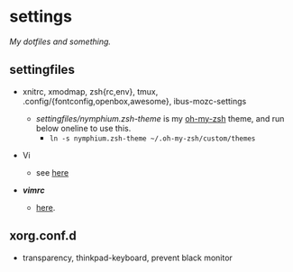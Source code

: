 # settings
*My dotfiles and something.*


## settingfiles
- xnitrc, xmodmap, zsh{rc,env}, tmux, .config/{fontconfig,openbox,awesome}, ibus-mozc-settings
	+ *settingfiles/nymphium.zsh-theme* is my [oh-my-zsh](https://github.com/robbyrussell/oh-my-zsh) theme, and run below oneline to use this.
		* `ln -s nymphium.zsh-theme ~/.oh-my-zsh/custom/themes`

- Vi
	+ see [here](http://nymphium.hateblo.jp/entry/2015/02/10/043136)

- ***vimrc***
	+ [here](https://github.com/nymphium/vimconfig).


## xorg.conf.d
- transparency, thinkpad-keyboard, prevent black monitor

